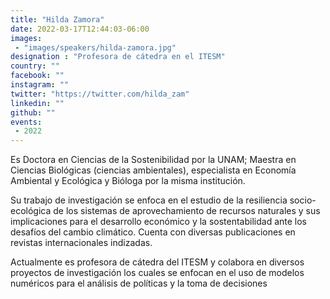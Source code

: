 ```yaml
---
title: "Hilda Zamora"
date: 2022-03-17T12:44:03-06:00
images:
 - "images/speakers/hilda-zamora.jpg"
designation : "Profesora de cátedra en el ITESM"
country: ""
facebook: ""
instagram: ""
twitter: "https://twitter.com/hilda_zam"
linkedin: ""
github: ""
events:
 - 2022
---
```


Es Doctora en Ciencias de la Sostenibilidad por la UNAM; Maestra en Ciencias Biológicas (ciencias ambientales), especialista en Economía Ambiental y Ecológica y Bióloga por la misma institución.

Su trabajo de investigación se enfoca en el estudio de la resiliencia socio-ecológica de los sistemas de aprovechamiento de recursos naturales y sus implicaciones para el desarrollo económico y la sostentabilidad ante los desafíos del cambio climático. Cuenta con diversas publicaciones en revistas internacionales indizadas.

Actualmente es profesora de cátedra del ITESM y colabora en diversos proyectos de investigación los cuales se enfocan en el uso de modelos numéricos para el análisis de políticas y la toma de decisiones